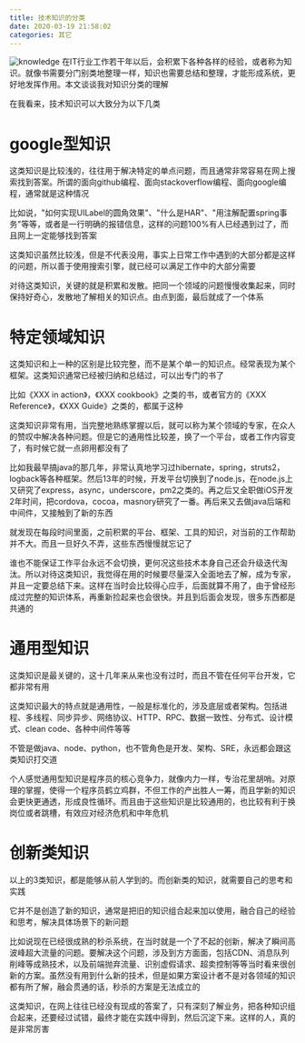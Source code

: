 ```yaml
---
title: 技术知识的分类
date: 2020-03-19 21:58:02
categories: 其它
---
```

![knowledge](http://pic.kyfxbl.com/a48.jpg)
在IT行业工作若干年以后，会积累下各种各样的经验，或者称为知识。就像书需要分门别类地整理一样，知识也需要总结和整理，才能形成系统，更好地发挥作用。本文谈谈我对知识分类的理解
<!--more-->

在我看来，技术知识可以大致分为以下几类

# google型知识

这类知识是比较浅的，往往用于解决特定的单点问题，而且通常非常容易在网上搜索找到答案。所谓的面向github编程、面向stackoverflow编程、面向google编程，通常就是这种情况

比如说，"如何实现UILabel的圆角效果"、"什么是HAR"、"用注解配置spring事务"等等，或者是一行明确的报错信息，这样的问题100%有人已经遇到过了，而且网上一定能够找到答案

这类知识虽然比较浅，但是不代表没用，事实上日常工作中遇到的大部分都是这样的问题，所以善于使用搜索引擎，就已经可以满足工作中的大部分需要

对待这类知识，关键的就是积累和发散。把同一个领域的问题慢慢收集起来，同时保持好奇心，发散地了解相关的知识点。由点到面，最后就成了一个体系

# 特定领域知识

这类知识和上一种的区别是比较完整，而不是某个单一的知识点。经常表现为某个框架。这类知识通常已经被归纳和总结过，可以出专门的书了

比如《XXX in action》，《XXX cookbook》之类的书，或者官方的《XXX Reference》，《XXX Guide》之类的，都属于这种

这类知识非常有用，当完整地熟练掌握以后，就可以称为某个领域的专家，在众人的赞叹中解决各种问题。但是它的通用性比较差，换了一个平台，或者工作内容变了，有时候它就一点卵用都没有了

比如我最早搞java的那几年，非常认真地学习过hibernate，spring，struts2，logback等各种框架。然后13年的时候，开发平台切换到了node.js，在node.js上又研究了express，async，underscore，pm2之类的。再之后又全职做iOS开发2年时间，把cordova，cocoa，masnory研究了一番。再后来又去做java后端和中间件，又接触到了新的东西

就发现在每段时间里面，之前积累的平台、框架、工具的知识，对当前的工作帮助并不大。而且一旦好久不弄，这些东西慢慢就忘记了

谁也不能保证工作平台永远不会切换，更何况这些技术本身自己还会升级迭代淘汰。所以对待这类知识，我觉得在用的时候要尽量深入全面地去了解，成为专家，并且一定要总结下来。这样在当时会比较得心应手，后面就算不用了，由于曾经形成过完整的知识体系，再重新捡起来也会很快。并且到后面会发现，很多东西都是共通的

# 通用型知识

这类知识是最关键的，这十几年来从来也没有过时，而且不管在任何平台开发，它都非常有用

这类知识最大的特点就是通用性，一般是标准化的，涉及底层或者架构。包括进程、多线程、同步异步、网络协议、HTTP、RPC、数据一致性、分布式、设计模式、clean code、各种中间件等等

不管是做java、node、python，也不管角色是开发、架构、SRE，永远都会跟这类知识打交道

个人感觉通用型知识是程序员的核心竞争力，就像内力一样，专治花里胡哨。对原理的掌握，使得一个程序员鹤立鸡群，不但工作的产出胜人一筹，而且学新的知识会更快更通透，形成良性循环。而且由于这些知识是比较通用的，也比较有利于换岗位或者跳槽，有效应对经济危机和中年危机

# 创新类知识

以上的3类知识，都是能够从前人学到的。而创新类的知识，就需要自己的思考和实践

它并不是创造了新的知识，通常是把旧的知识组合起来加以使用，融合自己的经验和思考，解决具体场景下的新问题

比如说现在已经很成熟的秒杀系统，在当时就是一个了不起的创新，解决了瞬间高波峰超大流量的问题。要解决这个问题，涉及到方方面面，包括CDN、消息队列削峰等成熟技术，以及前端抛弃流量、识别虚假请求、超卖控制等等当时看来很创新的方案。虽然没有用到什么新的技术，但是如果方案设计者不是对各领域的知识都有所了解，融会贯通的话，秒杀的方案是无法成立的

这类知识，在网上往往已经没有现成的答案了，只有深刻了解业务，把各种知识组合起来，还要经过试错，最终才能在实践中得到，然后沉淀下来。这样的人，真的是非常厉害